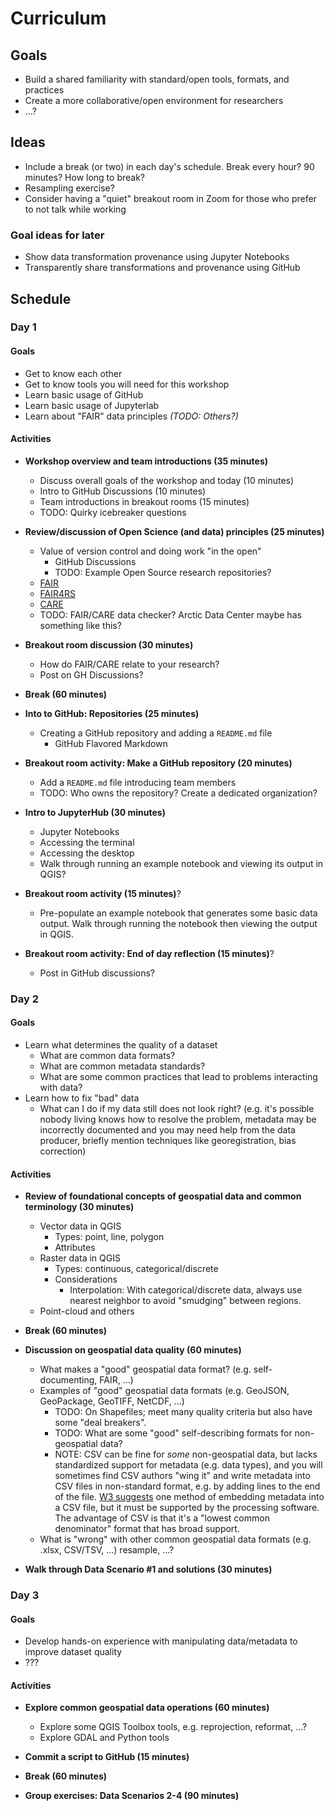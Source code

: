 # Curriculum

## Goals

* Build a shared familiarity with standard/open tools, formats, and practices
* Create a more collaborative/open environment for researchers
* ...?


## Ideas

* Include a break (or two) in each day's schedule. Break every hour? 90 minutes? How
  long to break?
* Resampling exercise?
* Consider having a "quiet" breakout room in Zoom for those who prefer to not talk while
  working


### Goal ideas for later

* Show data transformation provenance using Jupyter Notebooks
* Transparently share transformations and provenance using GitHub


## Schedule

### Day 1

#### Goals

* Get to know each other
* Get to know tools you will need for this workshop
* Learn basic usage of GitHub
* Learn basic usage of Jupyterlab
* Learn about "FAIR" data principles _(TODO: Others?)_


#### Activities

* **Workshop overview and team introductions (35 minutes)**
  * Discuss overall goals of the workshop and today (10 minutes)
  * Intro to GitHub Discussions (10 minutes)
  * Team introductions in breakout rooms (15 minutes)
  * TODO: Quirky icebreaker questions

* **Review/discussion of Open Science (and data) principles (25 minutes)**
  * Value of version control and doing work "in the open"
    * GitHub Discussions
    * TODO: Example Open Source research repositories?
  * [FAIR](https://www.go-fair.org/fair-principles/)
  * [FAIR4RS](https://www.rd-alliance.org/groups/fair-research-software-fair4rs-wg)
  * [CARE](https://www.gida-global.org/care)
  * TODO: FAIR/CARE data checker? Arctic Data Center maybe has something like this?

* **Breakout room discussion (30 minutes)**
  * How do FAIR/CARE relate to your research?
  * Post on GH Discussions?

* **Break (60 minutes)**

* **Into to GitHub: Repositories (25 minutes)**
  * Creating a GitHub repository and adding a `README.md` file
    * GitHub Flavored Markdown

* **Breakout room activity: Make a GitHub repository (20 minutes)**
  * Add a `README.md` file introducing team members
  * TODO: Who owns the repository? Create a dedicated organization?

* **Intro to JupyterHub (30 minutes)**
  * Jupyter Notebooks
  * Accessing the terminal
  * Accessing the desktop
  * Walk through running an example notebook and viewing its output in QGIS?

<!-- TODO: Pick a breakout room activity -->
* **Breakout room activity (15 minutes)**?
  * Pre-populate an example notebook that generates some basic data output.
    Walk through running the notebook then viewing the output in QGIS.

* **Breakout room activity: End of day reflection (15 minutes)**?
  * Post in GitHub discussions?


### Day 2

#### Goals

* Learn what determines the quality of a dataset
    * What are common data formats?
    * What are common metadata standards?
    * What are some common practices that lead to problems interacting with data?
* Learn how to fix "bad" data
    * What can I do if my data still does not look right? (e.g. it's possible nobody
      living knows how to resolve the problem, metadata may be incorrectly documented
      and you may need help from the data producer, briefly mention techniques like
      georegistration, bias correction)


#### Activities

* **Review of foundational concepts of geospatial data and common terminology (30
  minutes)**
    * Vector data in QGIS
        * Types: point, line, polygon
        * Attributes
    * Raster data in QGIS
        * Types: continuous, categorical/discrete
        * Considerations
            * Interpolation: With categorical/discrete data, always use nearest
              neighbor to avoid "smudging" between regions.
    * Point-cloud and others

* **Break (60 minutes)**

* **Discussion on geospatial data quality (60 minutes)**
    * What makes a "good" geospatial data format? (e.g. self-documenting, FAIR, ...)
    * Examples of "good" geospatial data formats (e.g. GeoJSON, GeoPackage, GeoTIFF,
    NetCDF, ...)
        * TODO: On Shapefiles; meet many quality criteria but also have some "deal
          breakers".
        * TODO: What are some "good" self-describing formats for non-geospatial data?
        * NOTE: CSV can be fine for _some_ non-geospatial data, but lacks standardized
          support for metadata (e.g. data types), and you will sometimes find CSV
          authors "wing it" and write metadata into CSV files in non-standard format,
          e.g. by adding lines to the end of the file. [W3
          suggests](https://www.w3.org/TR/tabular-data-model/#embedded-metadata) one
          method of embedding metadata into a CSV file, but it must be supported by the
          processing software. The advantage of CSV is that it's a "lowest common
          denominator" format that has broad support.
    * What is "wrong" with other common geospatial data formats (e.g. .xlsx, CSV/TSV, ...)
      resample, ...?

* **Walk through Data Scenario #1 and solutions (30 minutes)**


### Day 3

#### Goals

* Develop hands-on experience with manipulating data/metadata to improve dataset quality
* ???


#### Activities

* **Explore common geospatial data operations (60 minutes)**
    * Explore some QGIS Toolbox tools, e.g. reprojection, reformat, ...?
    * Explore GDAL and Python tools

* **Commit a script to GitHub (15 minutes)**

* **Break (60 minutes)**

* **Group exercises: Data Scenarios 2-4 (90 minutes)**
